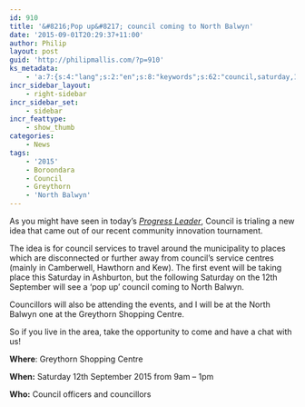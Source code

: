 ```yaml
---
id: 910
title: '&#8216;Pop up&#8217; council coming to North Balwyn'
date: '2015-09-01T20:29:37+11:00'
author: Philip
layout: post
guid: 'http://philipmallis.com/?p=910'
ks_metadata:
    - 'a:7:{s:4:"lang";s:2:"en";s:8:"keywords";s:62:"council,saturday,12th,balwyn,centre,councillors,greythorn,idea";s:19:"keywords_autoupdate";i:1;s:11:"description";s:158:"Council is trialing a new idea that came out of our recent community innovation tournament. The idea is for council services to travel around the municipality";s:22:"description_autoupdate";i:1;s:5:"title";s:0:"";s:6:"robots";s:12:"index,follow";}'
incr_sidebar_layout:
    - right-sidebar
incr_sidebar_set:
    - sidebar
incr_feattype:
    - show_thumb
categories:
    - News
tags:
    - '2015'
    - Boroondara
    - Council
    - Greythorn
    - 'North Balwyn'
---
```


As you might have seen in today’s *[Progress Leader](http://philipmallis.com/wp-content/uploads/2012/11/Progress-Leader-1-September-2015-small.pdf)*, Council is trialing a new idea that came out of our recent community innovation tournament.

The idea is for council services to travel around the municipality to places which are disconnected or further away from council’s service centres (mainly in Camberwell, Hawthorn and Kew). The first event will be taking place this Saturday in Ashburton, but the following Saturday on the 12th September will see a ‘pop up’ council coming to North Balwyn.

Councillors will also be attending the events, and I will be at the North Balwyn one at the Greythorn Shopping Centre.

So if you live in the area, take the opportunity to come and have a chat with us!

**Where**: Greythorn Shopping Centre

**When:** Saturday 12th September 2015 from 9am – 1pm

**Who:** Council officers and councillors